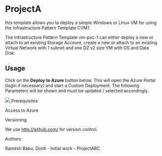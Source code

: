 # ProjectA
this template allows you to deploy a simple Windows or Linux VM for using the Infrastructure Pattern Template CVM1.

The Infrastructure Pattern Template vm-poc-1 can either deploy a new or attach to an existing Storage Account, create a new or attach to an existing Virtual Network with 1 subnet and one D2 v2 size VM with OS and Data Disk.

## Usage

Click on the **Deploy to Azure** button below. This will open the Azure Portal (login if necessary) and start a Custom Deployment. The following Parameters will be shown and must be updated / selected accordingly. 

<a href="https://portal.azure.com/#create/Microsoft.Template/uri/https%3A%2F%2Fraw.githubusercontent.com%2Fdrameshdba%2FProjectA%2Fmaster%2Fazuredeploy.json" target="_blank">
    <img src="http://azuredeploy.net/deploybutton.png"/>
</a>
Prerequisites

Access to Azure

Versioning

We use http://github.com/ for version control.

Authors

Ramesh Babu, Donti - Initial work - ProjectABC
